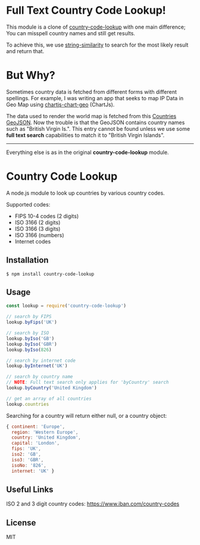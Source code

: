 # Full Text Country Code Lookup!

This module is a clone of [country-code-lookup](https://www.npmjs.com/package/country-code-lookup) with one main difference; You can misspell country names and still get results.

To achieve this, we use [string-similarity](https://www.npmjs.com/package/string-similarity) to search for the most likely result and return that.

# But Why?

Sometimes country data is fetched from different forms with different spellings. For example, I was writing an app that seeks to map IP Data in Geo Map using [chartjs-chart-geo](https://github.com/sgratzl/chartjs-chart-geo) (ChartJs). 

The data used to render the world map is fetched from this [Countries GeoJSON]('https://unpkg.com/world-atlas/countries-50m.json'). Now the trouble is that the GeoJSON contains country names such as "British Virgin Is.". This entry cannot be found unless we use some **full text search** capabilities to match it to "British Virgin Islands".

___
Everything else is as in the original **country-code-lookup** module.


# Country Code Lookup

A node.js module to look up countries by various country codes.

Supported codes:

* FIPS 10-4 codes (2 digits)
* ISO 3166 (2 digits)
* ISO 3166 (3 digits)
* ISO 3166 (numbers)
* Internet codes

## Installation

```
$ npm install country-code-lookup
```

## Usage

```js
const lookup = require('country-code-lookup')

// search by FIPS
lookup.byFips('UK')

// search by ISO
lookup.byIso('GB')
lookup.byIso('GBR')
lookup.byIso(826)

// search by internet code
lookup.byInternet('UK')

// search by country name
// NOTE: Full text search only applies for 'byCountry' search
lookup.byCountry('United Kingdom')

// get an array of all countries
lookup.countries
```

Searching for a country will return either null, or a country object:

```js
{ continent: 'Europe',
  region: 'Western Europe',
  country: 'United Kingdom',
  capital: 'London',
  fips: 'UK',
  iso2: 'GB',
  iso3: 'GBR',
  isoNo: '826',
  internet: 'UK' }
````

## Useful Links

ISO 2 and 3 digit country codes: https://www.iban.com/country-codes

## License

MIT
